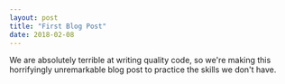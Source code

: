 ```yaml
---
layout: post
title: "First Blog Post"
date: 2018-02-08
---
```


We are absolutely terrible at writing quality code, so we're making this horrifyingly unremarkable blog post to practice the skills we don't have.
